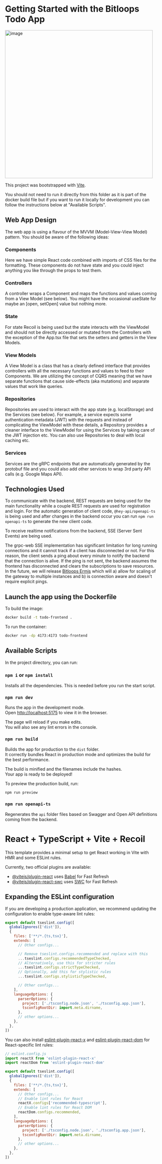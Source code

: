 # Getting Started with the Bitloops Todo App

<img width="488" alt="image" src="https://github.com/bitloops/ddd-hexagonal-cqrs-es-eda/assets/1571105/4570473b-4e67-4050-9935-967acfe0b7c6">

This project was bootstrapped with [Vite](https://vite.dev/).

You should not need to run it directly from this folder as it is part of the docker build file but if you want to run it locally for development you can follow the instructions below at "Available Scripts".

## Web App Design

The web app is using a flavour of the MVVM (Model-View-View Model) pattern. You should be aware of the following ideas:

### Components

Here we have simple React code combined with imports of CSS files for the formatting. These components do not have state and you could inject anything you like through the props to test them.

### Controllers

A controller wraps a Component and maps the functions and values coming from a View Model (see below). You might have the occasional useState for maybe an [open, setOpen] value but nothing more.

### State

For state Recoil is being used but the state interacts with the ViewModel and should not be directly accessed or mutated from the Controllers with the exception of the App.tsx file that sets the setters and getters in the View Models.

### View Models

A View Model is a class that has a clearly defined interface that provides controllers with all the necessary functions and values to feed to their Components. We are utilizing the concept of CQRS meaning that we have separate functions that cause side-effects (aka mutations) and separate values that work like queries.

### Repositories

Repositories are used to interact with the app state (e.g. localStorage) and the Services (see below). For example, a service expects some authentication metadata (JWT) with the requests and instead of complicating the ViewModel with these details, a Repository provides a cleaner interface to the ViewModel for using the Services by taking care of the JWT injection etc. You can also use Repositories to deal with local caching etc.

### Services

Services are the gRPC endpoints that are automatically generated by the protobuf file and you could also add other services to wrap 3rd party API calls (e.g. Google Maps API).

## Technologies Used

To communicate with the backend, REST requests are being used for the main functionality while a couple REST requests are used for registration and login. For the automatic generation of client code, `@hey-api/openapi-ts` is being used and after changes in the backend occur you can run `npm run openapi-ts` to generate the new client code.

To receive realtime notifications from the backend, SSE (Server Sent Events) are being used.

The grpc-web SSE implementation has significant limitation for long running connections and it cannot track if a client has disconnected or not. For this reason, the client sends a ping about every minute to notify the backend that the connection is alive. If the ping is not sent, the backend assumes the frontend has disconnected and clears the subscriptions to save resources. In the future, we will release [Bitloops Ermis](https://bitloops.com/ermis) which will a) allow for scaling of the gateway to multiple instances and b) is connection aware and doesn't require explicit pings.

## Launch the app using the Dockerfile

To build the image:

```bash
docker build -t todo-frontend .
```

To run the container:

```bash
docker run -dp 4173:4173 todo-frontend
```

## Available Scripts

In the project directory, you can run:

### `npm i` or `npm install`

Installs all the dependencies. This is needed before you run the start script.

### `npm run dev`

Runs the app in the development mode.\
Open [http://localhost:5175](http://localhost:5175) to view it in the browser.

The page will reload if you make edits.\
You will also see any lint errors in the console.

### `npm run build`

Builds the app for production to the `dist` folder.\
It correctly bundles React in production mode and optimizes the build for the best performance.

The build is minified and the filenames include the hashes.\
Your app is ready to be deployed!

To preview the production build, run:

```bash
npm run preview
```

### `npm run openapi-ts`

Regenerates the `api` folder files based on Swagger and Open API definitions coming from the backend.

# React + TypeScript + Vite + Recoil

This template provides a minimal setup to get React working in Vite with HMR and some ESLint rules.

Currently, two official plugins are available:

- [@vitejs/plugin-react](https://github.com/vitejs/vite-plugin-react/blob/main/packages/plugin-react) uses [Babel](https://babeljs.io/) for Fast Refresh
- [@vitejs/plugin-react-swc](https://github.com/vitejs/vite-plugin-react/blob/main/packages/plugin-react-swc) uses [SWC](https://swc.rs/) for Fast Refresh

## Expanding the ESLint configuration

If you are developing a production application, we recommend updating the configuration to enable type-aware lint rules:

```js
export default tseslint.config([
  globalIgnores(['dist']),
  {
    files: ['**/*.{ts,tsx}'],
    extends: [
      // Other configs...

      // Remove tseslint.configs.recommended and replace with this
      ...tseslint.configs.recommendedTypeChecked,
      // Alternatively, use this for stricter rules
      ...tseslint.configs.strictTypeChecked,
      // Optionally, add this for stylistic rules
      ...tseslint.configs.stylisticTypeChecked,

      // Other configs...
    ],
    languageOptions: {
      parserOptions: {
        project: ['./tsconfig.node.json', './tsconfig.app.json'],
        tsconfigRootDir: import.meta.dirname,
      },
      // other options...
    },
  },
])
```

You can also install [eslint-plugin-react-x](https://github.com/Rel1cx/eslint-react/tree/main/packages/plugins/eslint-plugin-react-x) and [eslint-plugin-react-dom](https://github.com/Rel1cx/eslint-react/tree/main/packages/plugins/eslint-plugin-react-dom) for React-specific lint rules:

```js
// eslint.config.js
import reactX from 'eslint-plugin-react-x'
import reactDom from 'eslint-plugin-react-dom'

export default tseslint.config([
  globalIgnores(['dist']),
  {
    files: ['**/*.{ts,tsx}'],
    extends: [
      // Other configs...
      // Enable lint rules for React
      reactX.configs['recommended-typescript'],
      // Enable lint rules for React DOM
      reactDom.configs.recommended,
    ],
    languageOptions: {
      parserOptions: {
        project: ['./tsconfig.node.json', './tsconfig.app.json'],
        tsconfigRootDir: import.meta.dirname,
      },
      // other options...
    },
  },
])
```
